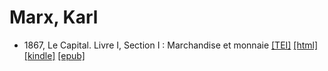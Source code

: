 # Marx, Karl

* 1867, Le Capital. Livre I, Section I : Marchandise et monnaie  <a class="file tei" href="https://hurlus.github.io/tei/marx1867_capital1-1.xml">[TEI]</a>  <a class="file html" href="https://hurlus.github.io/marx/marx1867_capital1-1.html">[html]</a>  <a class="file mobi" href="https://hurlus.github.io/marx/marx1867_capital1-1.mobi">[kindle]</a>  <a class="file epub" href="https://hurlus.github.io/marx/marx1867_capital1-1.epub">[epub]</a> 
